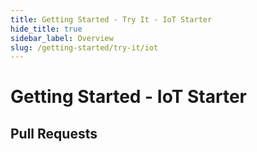```yaml
---
title: Getting Started - Try It - IoT Starter
hide_title: true
sidebar_label: Overview
slug: /getting-started/try-it/iot
---
```


# Getting Started - IoT Starter

## Pull Requests
